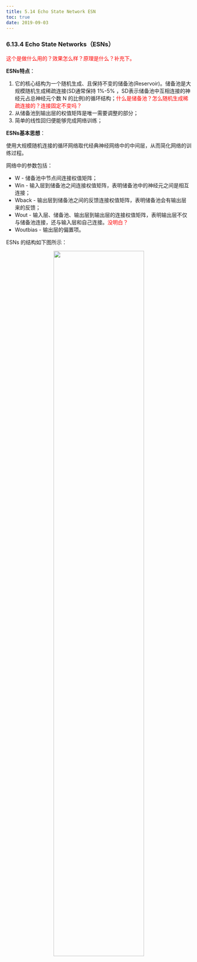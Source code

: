 ```yaml
---
title: 5.14 Echo State Network ESN
toc: true
date: 2019-09-03
---
```


### 6.13.4 Echo State Networks（ESNs）

<span style="color:red;">这个是做什么用的？效果怎么样？原理是什么？补充下。</span>

**ESNs特点**：

1. 它的核心结构为一个随机生成、且保持不变的储备池(Reservoir)。储备池是大规模随机生成稀疏连接(SD通常保持 1%-5% ，SD表示储备池中互相连接的神经元占总神经元个数 N 的比例)的循环结构；<span style="color:red;">什么是储备池？怎么随机生成稀疏连接的？连接固定不变吗？</span>
2. 从储备池到输出层的权值矩阵是唯一需要调整的部分；
3. 简单的线性回归便能够完成网络训练；

**ESNs基本思想**：

使用大规模随机连接的循环网络取代经典神经网络中的中间层，从而简化网络的训练过程。

网络中的参数包括：

- W - 储备池中节点间连接权值矩阵；
- Win - 输入层到储备池之间连接权值矩阵，表明储备池中的神经元之间是相互连接；
- Wback - 输出层到储备池之间的反馈连接权值矩阵，表明储备池会有输出层来的反馈；
- Wout - 输入层、储备池、输出层到输出层的连接权值矩阵，表明输出层不仅与储备池连接，还与输入层和自己连接。<span style="color:red;">没明白？</span>
- Woutbias - 输出层的偏置项。

ESNs 的结构如下图所示：

<p align="center">
    <img width="70%" height="70%" src="http://images.iterate.site/blog/image/20190722/8VN3HC6Ug3l1.png?imageslim">
</p>
